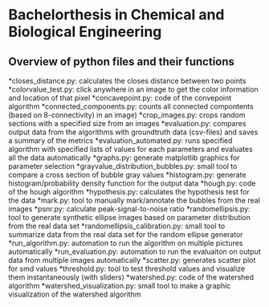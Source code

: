 # Bachelorthesis in Chemical and Biological Engineering

## Overview of python files and their functions


*closes_distance.py: calculates the closes distance between two points
*colorvalue_test.py: click anywhere in an image to get the color information and location of that pixel
*concavepoint.py: code of the convepoint algorithm
*connected_components.py: counts all connected compontents (based on 8-connectivity) in an image)
*crop_images.py: crops random sections with a specified size from an images
*evaluation.py: compares output data from the algorithms with groundtruth data (csv-files) and saves a summary of the metrics
*evaluation_automated.py: runs specified algorithm with specified lists of values for each parameters and evaluates all the data automatically
*graphs.py: generate matplotlib graphics for parameter selection
*grayvalue_distribution_bubbles.py: small tool to compare a cross section of bubble gray values
*histogram.py: generate histogram/probability density function for the output data
*hough.py: code of the hough algorithm
*hypothesis.py: calculates the hypothesis test for the data
*mark.py: tool to manually mark/annotate the bubbles from the real images
*psnr.py: calculate peak-signal-to-noise ratio
*randomellipsis.py: tool to generate synthetic ellipse images based on parameter distribution from the real data set
*randomellipsis_calibration.py: small tool to summarize data from the real data set for the random ellipse generator
*run_algorithm.py: automation to run the algorithm on multiple pictures automatically
*run_evaluation.py: automation to run the evaluaiton on output data from multiple images automatically
*scatter.py: generates scatter plot for smd values
*threshold.py: tool to test threshold values and visualize them instantaneously (with sliders)
*watershed.py: code of the watershed algorithm
*watershed_visualization.py: small tool to make a graphic visualization of the watershed algorithm
